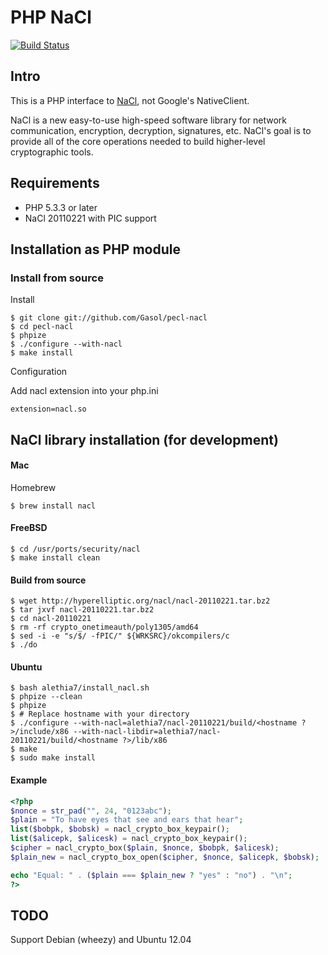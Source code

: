 PHP NaCl
========

[![Build Status](https://travis-ci.org/Gasol/pecl-nacl.svg)](https://travis-ci.org/Gasol/pecl-nacl)

Intro
-----

This is a PHP interface to [NaCl](https://nacl.cr.yp.to/), not Google's NativeClient. 

NaCl is a new easy-to-use high-speed software library for network communication, encryption, decryption, signatures, etc. NaCl's goal is to provide all of the core operations needed to build higher-level cryptographic tools.

Requirements
------------

* PHP 5.3.3 or later
* NaCl 20110221 with PIC support

Installation as PHP module
------------

### Install from source

Install

    $ git clone git://github.com/Gasol/pecl-nacl
    $ cd pecl-nacl
    $ phpize
    $ ./configure --with-nacl
    $ make install

Configuration

Add nacl extension into your php.ini

    extension=nacl.so


NaCl library installation (for development)
-----------------------

#### Mac

Homebrew

    $ brew install nacl

#### FreeBSD

    $ cd /usr/ports/security/nacl
    $ make install clean

#### Build from source

    $ wget http://hyperelliptic.org/nacl/nacl-20110221.tar.bz2
    $ tar jxvf nacl-20110221.tar.bz2
    $ cd nacl-20110221
    $ rm -rf crypto_onetimeauth/poly1305/amd64
    $ sed -i -e "s/$/ -fPIC/" ${WRKSRC}/okcompilers/c
    $ ./do

#### Ubuntu

	$ bash alethia7/install_nacl.sh
	$ phpize --clean
	$ phpize
	$ # Replace hostname with your directory
	$ ./configure --with-nacl=alethia7/nacl-20110221/build/<hostname ?>/include/x86 --with-nacl-libdir=alethia7/nacl-20110221/build/<hostname ?>/lib/x86
	$ make
	$ sudo make install

#### Example
```php
<?php
$nonce = str_pad("", 24, "0123abc");
$plain = "To have eyes that see and ears that hear";
list($bobpk, $bobsk) = nacl_crypto_box_keypair();
list($alicepk, $alicesk) = nacl_crypto_box_keypair();
$cipher = nacl_crypto_box($plain, $nonce, $bobpk, $alicesk);
$plain_new = nacl_crypto_box_open($cipher, $nonce, $alicepk, $bobsk);

echo "Equal: " . ($plain === $plain_new ? "yes" : "no") . "\n";
?>
```

TODO
----

Support Debian (wheezy) and Ubuntu 12.04
